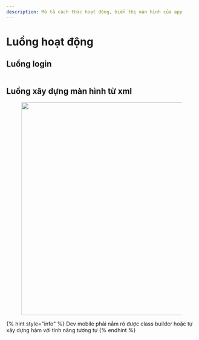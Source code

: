 ```yaml
---
description: Mô tả cách thức hoạt động, hiển thị màn hình của app
---
```


# Luồng hoạt động

## Luồng login

<img src="../.gitbook/assets/LoginFlow.drawio.svg" alt="" data-size="original">

## Luồng xây dựng màn hình từ xml

<figure><img src="../.gitbook/assets/image (3) (1).png" alt="" width="563"><figcaption></figcaption></figure>

{% hint style="info" %}
Dev mobile phải nắm rõ được class builder hoặc tự xây dựng hàm với tính năng tương tự
{% endhint %}

##
